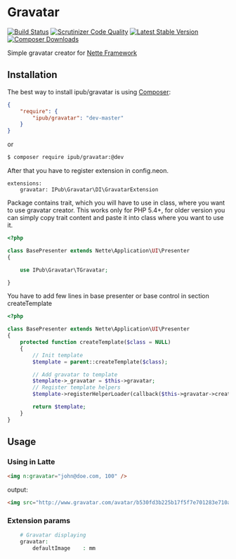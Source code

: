 # Gravatar

[![Build Status](https://img.shields.io/travis/iPublikuj/gravatar.svg?style=flat-square)](https://travis-ci.org/iPublikuj/gravatar)
[![Scrutinizer Code Quality](https://img.shields.io/scrutinizer/g/iPublikuj/gravatar.svg?style=flat-square)](https://scrutinizer-ci.com/g/iPublikuj/gravatar/?branch=master)
[![Latest Stable Version](https://img.shields.io/packagist/v/ipub/gravatar.svg?style=flat-square)](https://packagist.org/packages/ipub/gravatar)
[![Composer Downloads](https://img.shields.io/packagist/dt/ipub/gravatar.svg?style=flat-square)](https://packagist.org/packages/ipub/gravatar)

Simple gravatar creator for [Nette Framework](http://nette.org/)

## Installation

The best way to install ipub/gravatar is using  [Composer](http://getcomposer.org/):

```json
{
	"require": {
		"ipub/gravatar": "dev-master"
	}
}
```

or

```sh
$ composer require ipub/gravatar:@dev
```

After that you have to register extension in config.neon.

```neon
extensions:
	gravatar: IPub\Gravatar\DI\GravatarExtension
```

Package contains trait, which you will have to use in class, where you want to use gravatar creator. This works only for PHP 5.4+, for older version you can simply copy trait content and paste it into class where you want to use it.

```php
<?php

class BasePresenter extends Nette\Application\UI\Presenter
{

	use IPub\Gravatar\TGravatar;

}
```

You have to add few lines in base presenter or base control in section createTemplate

```php
<?php

class BasePresenter extends Nette\Application\UI\Presenter
{
	protected function createTemplate($class = NULL)
	{
		// Init template
		$template = parent::createTemplate($class);

		// Add gravatar to template
		$template->_gravatar = $this->gravatar;
		// Register template helpers
		$template->registerHelperLoader(callback($this->gravatar->createTemplateHelpers(), 'loader'));

		return $template;
	}
}
```

## Usage

### Using in Latte

```html
<img n:gravatar="john@doe.com, 100" />
```

output:

```html
<img src="http://www.gravatar.com/avatar/b530fd3b225b17f5f7e701283e710a6e?s=120&r=g&d=mm" />
```

### Extension params

```php
	# Gravatar displaying
	gravatar:
		defaultImage	: mm
```
